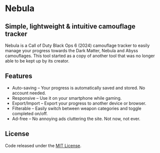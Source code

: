# Nebula

## Simple, lightweight & intuitive camouflage tracker

Nebula is a Call of Duty Black Ops 6 (2024) camouflage tracker to easily manage your progress towards the Dark Matter, Nebula and Abyss camouflages. This tool started as a copy of another tool that was no longer able to be kept up by its creator.

## Features

- Auto-saving – Your progress is automatically saved and stored. No account needed.
- Responsive – Use it on your smartphone while gaming.
- Export/Import – Export your progress to another device or browser.
- Filterable – Easily switch between weapon categories and toggle completed on/off.
- Ad-free – No annoying ads cluttering the site. Not now, not ever.

## License

Code released under the [MIT License](https://github.com/carlssonemil/nebula/blob/main/LICENSE).
